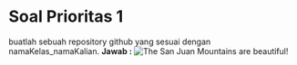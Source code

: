 # Soal Prioritas 1

buatlah sebuah repository github yang sesuai dengan namaKelas_namaKalian.
**Jawab :**
![The San Juan Mountains are beautiful!](/assets/images/san-juan-mountains.jpg "San Juan Mountains")